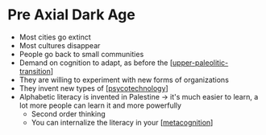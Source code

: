 # Pre Axial Dark Age

- Most cities go extinct
- Most cultures disappear
- People go back to small communities
- Demand on cognition to adapt, as before the [[upper-paleolitic-transition]]
- They are willing to experiment with new forms of organizations
- They invent new types of [[psycotechnology]]
- Alphabetic literacy is invented in Palestine -> it's much easier to learn, a lot more people can learn it and more powerfully
  - Second order thinking
  - You can internalize the literacy in your [[metacognition]]

[//begin]: # "Autogenerated link references for markdown compatibility"
[upper-paleolitic-transition]: upper-paleolitic-transition "Upper Paleolitic Transition"
[psycotechnology]: psycotechnology "Psycotechnology"
[metacognition]: metacognition "Metacognition"
[//end]: # "Autogenerated link references"
